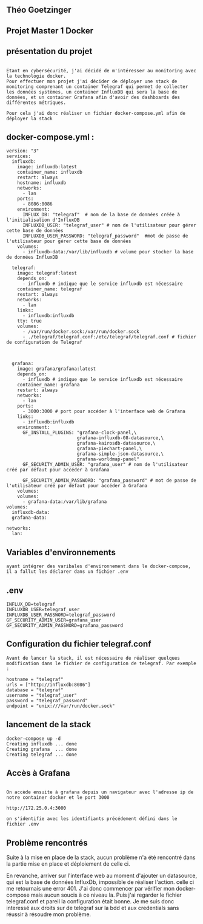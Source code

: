 ## Théo Goetzinger

## Projet Master 1 Docker 

## présentation du projet

```

Etant en cybersécurité, j'ai décidé de m'intéresser au monitoring avec la technologie docker. 
Pour effectuer mon projet j'ai décider de déployer une stack de monitoring comprenant un container Telegraf qui permet de collecter les données systèmes, un container InfluxDB qui sera la base de données, et un container Grafana afin d'avoir des dashboards des différentes métriques. 

Pour cela j'ai donc réaliser un fichier docker-compose.yml afin de déployer la stack 

```

## docker-compose.yml : 

```
version: "3"
services:
  influxdb:
    image: influxdb:latest
    container_name: influxdb
    restart: always
    hostname: influxdb
    networks:
      - lan
    ports:
      - 8086:8086
    environment:
      INFLUX_DB: "telegraf"  # nom de la base de données créée à l'initialisation d'InfluxDB
      INFLUXDB_USER: "telegraf_user" # nom de l'utilisateur pour gérer cette base de données
      INFLUXDB_USER_PASSWORD: "telegraf_password"  #mot de passe de l'utilisateur pour gérer cette base de données
    volumes:
      - influxdb-data:/var/lib/influxdb # volume pour stocker la base de données InfluxDB

  telegraf:
    image: telegraf:latest
    depends_on:
      - influxdb # indique que le service influxdb est nécessaire
    container_name: telegraf
    restart: always
    networks:
      - lan
    links:
      - influxdb:influxdb
    tty: true
    volumes:
      - /var/run/docker.sock:/var/run/docker.sock
      - ./telegraf/telegraf.conf:/etc/telegraf/telegraf.conf # fichier de configuration de Telegraf

    

  grafana:
    image: grafana/grafana:latest
    depends_on:
      - influxdb # indique que le service influxdb est nécessaire
    container_name: grafana
    restart: always
    networks:
      - lan
    ports:
      - 3000:3000 # port pour accéder à l'interface web de Grafana
    links:
      - influxdb:influxdb
    environment:
      GF_INSTALL_PLUGINS: "grafana-clock-panel,\
                          grafana-influxdb-08-datasource,\
                          grafana-kairosdb-datasource,\
                          grafana-piechart-panel,\
                          grafana-simple-json-datasource,\
                          grafana-worldmap-panel"
      GF_SECURITY_ADMIN_USER: "grafana_user" # nom de l'utilisateur créé par défaut pour accéder à Grafana

      GF_SECURITY_ADMIN_PASSWORD: "grafana_password" # mot de passe de l'utilisateur créé par défaut pour accéder à Grafana
    volumes:
    volumes:
      - grafana-data:/var/lib/grafana
volumes:
  influxdb-data:
  grafana-data:

networks:
  lan:

  ```

## Variables d'environnements
```
ayant intégrer des varibales d'environnement dans le docker-compose, il a fallut les déclarer dans un fichier .env

```
## .env 

```
INFLUX_DB=telegraf
INFLUXDB_USER=telegraf_user
INFLUXDB_USER_PASSWORD=telegraf_password
GF_SECURITY_ADMIN_USER=grafana_user
GF_SECURITY_ADMIN_PASSWORD=grafana_password

```


##  Configuration du fichier telegraf.conf

```
Avant de lancer la stack, il est nécessaire de réaliser quelques modification dans le fichier de configuration de telegraf. Par exemple : 

hostname = "telegraf"
urls = ["http://influxdb:8086"]
database = "telegraf"
username = "telegraf_user"
password = "telegraf_password"
endpoint = "unix:///var/run/docker.sock"

```

## lancement de la stack 

```
docker-compose up -d 
Creating influxdb ... done
Creating grafana  ... done
Creating telegraf ... done

```
## Accès à Grafana 

```

On accède ensuite à grafana depuis un navigateur avec l'adresse ip de notre container docker et le port 3000

http://172.25.0.4:3000

on s'identifie avec les identifiants précédement défini dans le fichier .env

```

## Problème rencontrés 

Suite à la mise en place de la stack, aucun problème n'a été rencontré dans la partie mise en place et déploiement de celle ci. 

En revanche, arriver sur l'interface web au moment d'ajouter un datasource, qui est la base de données InfluxDb, impossible de réaliser l'action. 
celle ci me retournais une error 401. 
J'ai donc commencer par vérifier mon docker-compose mais aucun soucis à ce niveau la. Puis j'ai regarder le fichier telegraf.conf et pareil la configuration était bonne.
Je me suis donc interessé aux droits sur de telegraf sur la bdd et aux credentials sans réussir à résoudre mon problème.

